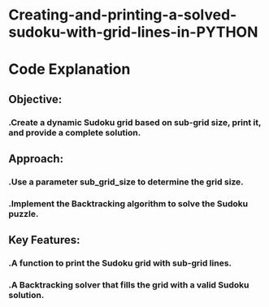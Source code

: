# Creating-and-printing-a-solved-sudoku-with-grid-lines-in-PYTHON
# Code Explanation

## Objective: 
### .Create a dynamic Sudoku grid based on sub-grid size, print it, and provide a complete solution.

## Approach:
### .Use a parameter sub_grid_size to determine the grid size.
### .Implement the Backtracking algorithm to solve the Sudoku puzzle.

## Key Features:
### .A function to print the Sudoku grid with sub-grid lines.
### .A Backtracking solver that fills the grid with a valid Sudoku solution.
